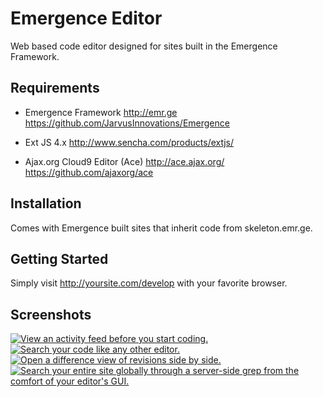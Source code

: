 Emergence Editor
================
Web based code editor designed for sites built in the Emergence Framework.

Requirements
------------
* Emergence Framework
http://emr.ge
https://github.com/JarvusInnovations/Emergence

* Ext JS 4.x
http://www.sencha.com/products/extjs/

* Ajax.org Cloud9 Editor (Ace)
http://ace.ajax.org/
https://github.com/ajaxorg/ace

Installation
------------
Comes with Emergence built sites that inherit code from skeleton.emr.ge.

Getting Started
---------------
Simply visit http://yoursite.com/develop with your favorite browser.

Screenshots
-----------
[![View an activity feed before you start coding.](http://emr.ge/img/screenshots/thumbs/editor.png)](http://emr.ge/img/screenshots/editor.png)
[![Search your code like any other editor.](http://emr.ge/img/screenshots/thumbs/editor2.png)](http://emr.ge/img/screenshots/editor2.png)
[![Open a difference view of revisions side by side.](http://emr.ge/img/screenshots/thumbs/editor3.png)](http://emr.ge/img/screenshots/editor3.png)
[![Search your entire site globally through a server-side grep from the comfort of your editor's GUI.](http://emr.ge/img/screenshots/thumbs/editor4.png)](http://emr.ge/img/screenshots/editor4.png)

